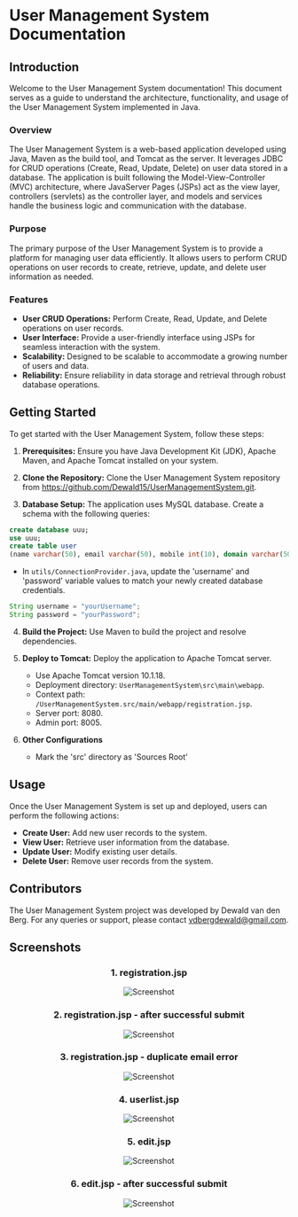 # User Management System Documentation

## Introduction

Welcome to the User Management System documentation! This document serves as a guide to understand the architecture, functionality, and usage of the User Management System implemented in Java.

### Overview

The User Management System is a web-based application developed using Java, Maven as the build tool, and Tomcat as the server. It leverages JDBC for CRUD operations (Create, Read, Update, Delete) on user data stored in a database. The application is built following the Model-View-Controller (MVC) architecture, where JavaServer Pages (JSPs) act as the view layer, controllers (servlets) as the controller layer, and models and services handle the business logic and communication with the database.

### Purpose

The primary purpose of the User Management System is to provide a platform for managing user data efficiently. It allows users to perform CRUD operations on user records to create, retrieve, update, and delete user information as needed.

### Features

- **User CRUD Operations:** Perform Create, Read, Update, and Delete operations on user records.
- **User Interface:** Provide a user-friendly interface using JSPs for seamless interaction with the system.
- **Scalability:** Designed to be scalable to accommodate a growing number of users and data.
- **Reliability:** Ensure reliability in data storage and retrieval through robust database operations.

## Getting Started

To get started with the User Management System, follow these steps:

1. **Prerequisites:** Ensure you have Java Development Kit (JDK), Apache Maven, and Apache Tomcat installed on your system.

2. **Clone the Repository:** Clone the User Management System repository from https://github.com/Dewald15/UserManagementSystem.git.

3. **Database Setup:**    The application uses MySQL database. Create a schema with the following queries:
```sql
create database uuu;
use uuu;
create table user
(name varchar(50), email varchar(50), mobile int(10), domain varchar(50));
```

- In `utils/ConnectionProvider.java`, update the 'username' and 'password' variable values to match your newly created database credentials.
```java
String username = "yourUsername";
String password = "yourPassword";
```

4. **Build the Project:** Use Maven to build the project and resolve dependencies.

5. **Deploy to Tomcat:** Deploy the application to Apache Tomcat server.
   - Use Apache Tomcat version 10.1.18.
   - Deployment directory: `UserManagementSystem\src\main\webapp`.
   - Context path: `/UserManagementSystem.src/main/webapp/registration.jsp`.
   - Server port: 8080.
   - Admin port: 8005.

6. **Other Configurations**
   - Mark the 'src' directory as 'Sources Root'

## Usage

Once the User Management System is set up and deployed, users can perform the following actions:

- **Create User:** Add new user records to the system.
- **View User:** Retrieve user information from the database.
- **Update User:** Modify existing user details.
- **Delete User:** Remove user records from the system.

## Contributors

The User Management System project was developed by Dewald van den Berg.
For any queries or support, please contact vdbergdewald@gmail.com.

## Screenshots
<div style="text-align: center;">

### 1. **registration.jsp**

![Screenshot](src/main/webapp/resources/images/1.png)

### 2. **registration.jsp - after successful submit**

![Screenshot](src/main/webapp/resources/images/2.png)

### 3. **registration.jsp - duplicate email error**

![Screenshot](src/main/webapp/resources/images/3.png)

### 4. **userlist.jsp**

![Screenshot](src/main/webapp/resources/images/4.png)

### 5. **edit.jsp**

![Screenshot](src/main/webapp/resources/images/5.png)

### 6. **edit.jsp - after successful submit**

![Screenshot](src/main/webapp/resources/images/6.png)
</div>